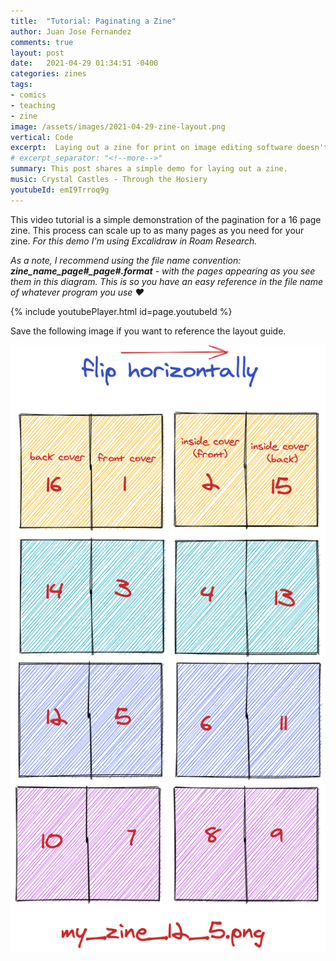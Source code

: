 ```yaml
---
title:  "Tutorial: Paginating a Zine"
author: Juan Jose Fernandez
comments: true
layout: post
date:   2021-04-29 01:34:51 -0400
categories: zines
tags:
- comics
- teaching
- zine
image: /assets/images/2021-04-29-zine-layout.png
vertical: Code
excerpt:  Laying out a zine for print on image editing software doesn't have to be hard. Here's a demo of the pagination for a 16 page zine. This process can scale up to as many pages as you need for your zine.
# excerpt_separator: "<!--more-->"
summary: This post shares a simple demo for laying out a zine.
music: Crystal Castles - Through the Hosiery
youtubeId: emI9Trroq9g
---
```

<style>
.bar{
    height: 10px;
    background: #bc4e9c;  /* fallback for old browsers */
    background: -webkit-linear-gradient(to top, #f80759, #bc4e9c);  /* Chrome 10-25, Safari 5.1-6 */
    background: linear-gradient(to top, #f80759, #bc4e9c); /* W3C, IE 10+/ Edge, Firefox 16+, Chrome 26+, Opera 12+, Safari 7+ */
    }
</style>

This video tutorial is a simple demonstration of the pagination for a 16 page zine. This process can scale up to as many pages as you need for your zine. *For this demo I'm using Excalidraw in Roam Research.*

*As a note, I recommend using the file name convention: **zine_name_page#_page#.format** - with the pages appearing as you see them in this diagram. This is so you have an easy reference in the file name of whatever program you use ❤️*

{% include youtubePlayer.html id=page.youtubeId %}

Save the following image if you want to reference the layout guide. 

![A layout guide for a 16 page zine](/assets/images/2021-04-29-zine-layout.png)

